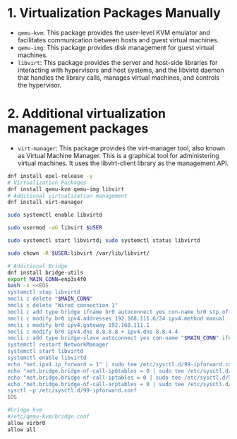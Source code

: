 # 1. Virtualization Packages Manually

- `qemu-kvm`: This package provides the user-level KVM emulator and facilitates communication between hosts and guest virtual machines.
- `qemu-img`: This package provides disk management for guest virtual machines.
- `libvirt`: This package provides the server and host-side libraries for interacting with hypervisors and host systems, and the libvirtd daemon that handles the library calls, manages virtual machines, and controls the hypervisor.

# 2. Additional virtualization management packages

- `virt-manager`: This package provides the virt-manager tool, also known as Virtual Machine Manager. This is a graphical tool for administering virtual machines. It uses the libvirt-client library as the management API.

```sh
dnf install epel-release -y
# Virtualization Packages
dnf install qemu-kvm qemu-img libvirt
# Additional virtualization management
dnf install virt-manager

sudo systemctl enable libvirtd

sudo usermod -aG libvirt $USER

sudo systemctl start libvirtd; sudo systemctl status libvirtd

sudo chown -R $USER:libvirt /var/lib/libvirt/

# Additional Bridge
dnf install bridge-utils
export MAIN_CONN=enp3s4f0
bash -x <<EOS
systemctl stop libvirtd
nmcli c delete "$MAIN_CONN"
nmcli c delete "Wired connection 1"
nmcli c add type bridge ifname br0 autoconnect yes con-name br0 stp off
nmcli c modify br0 ipv4.addresses 192.168.111.6/24 ipv4.method manual
nmcli c modify br0 ipv4.gateway 192.168.111.1
nmcli c modify br0 ipv4.dns 8.8.8.8 + ipv4.dns 8.8.4.4
nmcli c add type bridge-slave autoconnect yes con-name "$MAIN_CONN" ifname "$MAIN_CONN" master br0
systemctl restart NetworkManager
systemctl start libvirtd
systemctl enable libvirtd
echo "net.ipv4.ip_forward = 1" | sudo tee /etc/sysctl.d/99-ipforward.conf
echo "net.bridge.bridge-nf-call-ip6tables = 0 | sudo tee /etc/sysctl.d/99-ipforward.conf
echo "net.bridge.bridge-nf-call-iptables = 0 | sudo tee /etc/sysctl.d/99-ipforward.conf
echo "net.bridge.bridge-nf-call-arptables = 0 | sudo tee /etc/sysctl.d/99-ipforward.conf
sysctl -p /etc/sysctl.d/99-ipforward.conf
EOS

#bridge kvm
#/etc/qemu-kvm/bridge.conf
allow virbr0
allow all
```
